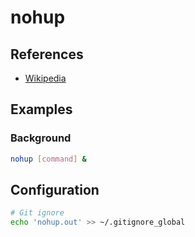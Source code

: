 # nohup

## References

- [Wikipedia](https://en.wikipedia.org/wiki/nohup)

## Examples

### Background

```sh
nohup [command] &
```

## Configuration

```sh
# Git ignore
echo 'nohup.out' >> ~/.gitignore_global
```
